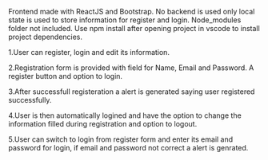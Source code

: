 Frontend made with ReactJS and Bootstrap. No backend is used only local state is used to store information for register and login.
Node_modules folder not included. Use npm install after opening project in vscode to install project dependencies.

1.User can register, login and edit its information.

2.Registration form is provided with field for Name, Email and Password. A register button and option to login.

3.After successfull registeration a alert is generated saying user registered successfully.

4.User is then automatically logined and have the option to change the information filled during registration and option to logout.

5.User can switch to login from register form and enter its email and password for login, if email and password not correct a alert is genrated.
